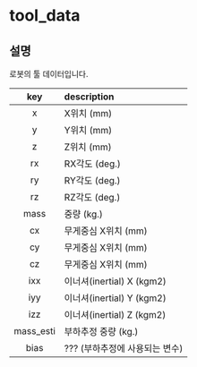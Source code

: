 ﻿# tool_data

## 설명

로봇의 툴 데이터입니다.

|key|description|
|:---:|:---|
|x|X위치 (mm)|
|y|Y위치 (mm)|
|z|Z위치 (mm)|
|rx|RX각도 (deg.)|
|ry|RY각도 (deg.)|
|rz|RZ각도 (deg.)|
|mass|중량 (kg.)|
|cx|무게중심 X위치 (mm)|
|cy|무게중심 X위치 (mm)|
|cz|무게중심 X위치 (mm)|
|ixx|이너셔(inertial) X (kgm2)|
|iyy|이너셔(inertial) Y (kgm2)|
|izz|이너셔(inertial) Z (kgm2)|
|mass_esti|부하추정 중량 (kg.)|
|bias| ??? (부하추정에 사용되는 변수)|
